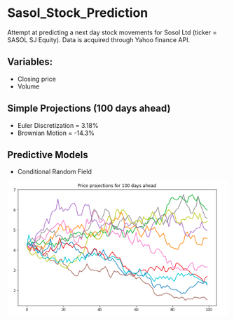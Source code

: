 # Sasol_Stock_Prediction
Attempt at predicting a next day stock movements for Sosol Ltd (ticker = SASOL SJ Equity). Data is acquired through Yahoo finance API.

## Variables:
- Closing price
- Volume

## Simple Projections (100 days ahead)
- Euler Discretization = 3.18%
- Brownian Motion = -14.3%

## Predictive Models
- Conditional Random Field

![alt text](https://github.com/deanhoperobertson/Sasol_Stock_Prediction/blob/Dev/Images/price_projection.png?raw=true)
